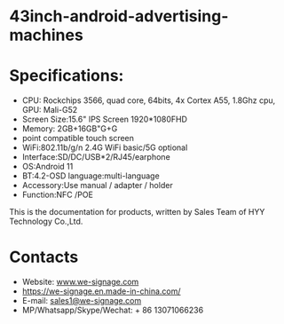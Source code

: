 # 43inch-android-advertising-machines

# Specifications:
- CPU: Rockchips 3566, quad core, 64bits, 4x Cortex A55, 1.8Ghz cpu, GPU: Mali-G52
- Screen Size:15.6" IPS Screen 1920*1080FHD
- Memory: 2GB+16GB"G+G
- point compatible touch screen
- WiFi:802.11b/g/n 2.4G WiFi basic/5G optional
- Interface:SD/DC/USB*2/RJ45/earphone
- OS:Android 11
- BT:4.2-OSD language:multi-language
- Accessory:Use manual / adapter / holder
- Function:NFC /POE
 
  
This is the documentation for products, written by Sales Team of HYY Technology Co.,Ltd.


# Contacts
- Website: www.we-signage.com
- https://we-signage.en.made-in-china.com/
- E-mail: sales1@we-signage.com
- MP/Whatsapp/Skype/Wechat: + 86 13071066236

